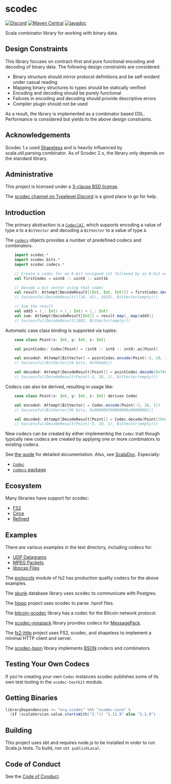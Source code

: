 scodec
======

[![Discord](https://img.shields.io/discord/632277896739946517.svg?label=&logo=discord&logoColor=ffffff&color=404244&labelColor=6A7EC2)](https://discord.gg/wKn3cpfRVz)
[![Maven Central](https://img.shields.io/maven-central/v/org.scodec/scodec-core_3)](https://maven-badges.herokuapp.com/maven-central/org.scodec/scodec-core_3)
[![javadoc](https://javadoc.io/badge2/org.scodec/scodec-core_3/javadoc.svg)](https://javadoc.io/doc/org.scodec/scodec-core_3)

Scala combinator library for working with binary data.

Design Constraints
------------------

This library focuses on contract-first and pure functional encoding and decoding of binary data.
The following design constraints are considered:
 - Binary structure should mirror protocol definitions and be self-evident under casual reading
 - Mapping binary structures to types should be statically verified
 - Encoding and decoding should be purely functional
 - Failures in encoding and decoding should provide descriptive errors
 - Compiler plugin should not be used

As a result, the library is implemented as a combinator based DSL.
Performance is considered but yields to the above design constraints.

Acknowledgements
----------------
Scodec 1.x used [Shapeless](https://github.com/milessabin/shapeless)
and is heavily influenced by scala.util.parsing.combinator. As of Scodec 2.x, the library only
depends on the standard library.

Administrative
--------------

This project is licensed under a [3-clause BSD license](LICENSE).

The [scodec channel on Typelevel Discord](https://discord.gg/wKn3cpfRVz) is a good place to go for help.

Introduction
------------

The primary abstraction is a [`Codec[A]`](shared/src/main/scala/scodec/Codec.scala), which supports encoding a value of type `A` to a
`BitVector` and decoding a `BitVector` to a value of type `A`.

The [`codecs`](shared/src/main/scala/scodec/codecs.scala) objects provides a number of predefined codecs and combinators.

```scala
    import scodec.*
    import scodec.bits.*
    import scodec.codecs.*

    // Create a codec for an 8-bit unsigned int followed by an 8-bit unsigned int followed by a 16-bit unsigned int
    val firstCodec = uint8 :: uint8 :: uint16

    // Decode a bit vector using that codec
    val result: Attempt[DecodeResult[(Int, Int, Int)]] = firstCodec.decode(hex"102a03ff".bits)
    // Successful(DecodeResult(((16, 42), 1023), BitVector(empty)))

    // Sum the result
    val add3 = (_: Int) + (_: Int) + (_: Int)
    val sum: Attempt[DecodeResult[Int]] = result.map(_.map(add3))
    // Successful(DecodeResult(1081, BitVector(empty)))
```

Automatic case class binding is supported via tuples:

```scala
    case class Point(x: Int, y: Int, z: Int)

    val pointCodec: Codec[Point] = (int8 :: int8 :: int8).as[Point]

    val encoded: Attempt[BitVector] = pointCodec.encode(Point(-5, 10, 1))
    // Successful(BitVector(24 bits, 0xfb0a01))

    val decoded: Attempt[DecodeResult[Point]] = pointCodec.decode(0xfb0a01)
    // Successful(DecodeResult(Point(-5, 10, 1), BitVector(empty)))
```

Codecs can also be derived, resulting in usage like:

```scala
    case class Point(x: Int, y: Int, z: Int) derives Codec

    val encoded: Attempt[BitVector] = Codec.encode(Point(-5, 10, 1))
    // Successful(BitVector(96 bits, 0x000000fb0000000a00000001))

    val decoded: Attempt[DecodeResult[Point]] = Codec.decode[Point](0x000000fb0000000a00000001)
    // Successful(DecodeResult(Point(-5, 10, 1), BitVector(empty)))
```

New codecs can be created by either implementing the `Codec` trait though typically new codecs are created by applying one or more combinators to existing codecs.

See [the guide](http://scodec.org/guide/) for detailed documentation. Also, see [ScalaDoc](https://javadoc.io/doc/org.scodec/scodec-core_3). Especially:
 - [`Codec`](https://javadoc.io/doc/org.scodec/scodec-core_3/latest/scodec/Codec.html)
 - [`codecs` package](https://javadoc.io/doc/org.scodec/scodec-core_3/latest/scodec/codecs.html)

Ecosystem
---------

Many libraries have support for scodec:
  - [FS2](https://github.com/typelevel/fs2)
  - [Circe](https://github.com/circe/circe)
  - [Refined](https://github.com/fthomas/refined)

Examples
--------

There are various examples in the test directory, including codecs for:

 - [UDP Datagrams](unitTests/src/test/scala/scodec/examples/UdpDatagramExample.scala)
 - [MPEG Packets](unitTests/src/test/scala/scodec/examples/MpegPacketExample.scala)
 - [libpcap Files](unitTests/src/test/scala/scodec/examples/PcapExample.scala)

The [protocols](https://github.com/typelevel/fs2/tree/main/protocols) module of fs2 has production
quality codecs for the above examples.

The [skunk](https://github.com/tpolecat/skunk) database library uses scodec to communicate with Postgres.

The [hippo](https://github.com/indoorvivants/hippo) project uses scodec to parse .hprof files.

The [bitcoin-scodec](https://github.com/yzernik/bitcoin-scodec) library has a codec for the Bitcoin network protocol.

The [scodec-msgpack](https://github.com/pocketberserker/scodec-msgpack) library provides
codecs for [MessagePack](http://msgpack.org/).

The [fs2-http](https://github.com/Spinoco/fs2-http) project uses FS2, scodec, and shapeless to implement a minimal HTTP client and server.

The [scodec-bson](https://gitlab.com/lJoublanc/scodec-bson) library implements [BSON](http://bsonspec.org) codecs and combinators.

Testing Your Own Codecs
-----------------------

If you're creating your own `Codec` instances scodec publishes some of its own test tooling in the `scodec-testkit` module.

Getting Binaries
----------------

```scala
libraryDependencies += "org.scodec" %%% "scodec-core" % 
  (if (scalaVersion.value.startsWith("2.")) "1.11.9" else "2.1.0")
```

Building
--------

This project uses sbt and requires node.js to be installed in order to run Scala.js tests. To build, run `sbt publishLocal`.

Code of Conduct
---------------

See the [Code of Conduct](CODE_OF_CONDUCT.md).

